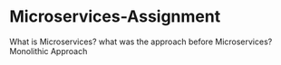 # Microservices-Assignment
What is Microservices?
what was the approach before Microservices?
Monolithic Approach
